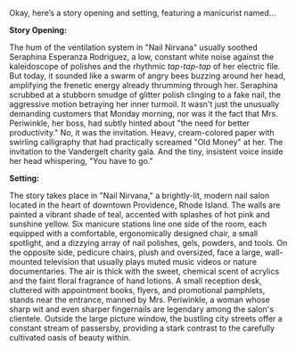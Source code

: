 Okay, here’s a story opening and setting, featuring a manicurist named…

**Story Opening:**

The hum of the ventilation system in "Nail Nirvana" usually soothed Seraphina Esperanza Rodriguez, a low, constant white noise against the kaleidoscope of polishes and the rhythmic *tap-tap-tap* of her electric file. But today, it sounded like a swarm of angry bees buzzing around her head, amplifying the frenetic energy already thrumming through her. Seraphina scrubbed at a stubborn smudge of glitter polish clinging to a fake nail, the aggressive motion betraying her inner turmoil. It wasn't just the unusually demanding customers that Monday morning, nor was it the fact that Mrs. Periwinkle, her boss, had subtly hinted about "the need for better productivity." No, it was the invitation. Heavy, cream-colored paper with swirling calligraphy that had practically screamed "Old Money" at her. The invitation to the Vandergelt charity gala. And the tiny, insistent voice inside her head whispering, "You have to go."

**Setting:**

The story takes place in "Nail Nirvana," a brightly-lit, modern nail salon located in the heart of downtown Providence, Rhode Island. The walls are painted a vibrant shade of teal, accented with splashes of hot pink and sunshine yellow. Six manicure stations line one side of the room, each equipped with a comfortable, ergonomically designed chair, a small spotlight, and a dizzying array of nail polishes, gels, powders, and tools. On the opposite side, pedicure chairs, plush and oversized, face a large, wall-mounted television that usually plays muted music videos or nature documentaries. The air is thick with the sweet, chemical scent of acrylics and the faint floral fragrance of hand lotions. A small reception desk, cluttered with appointment books, flyers, and promotional pamphlets, stands near the entrance, manned by Mrs. Periwinkle, a woman whose sharp wit and even sharper fingernails are legendary among the salon's clientele. Outside the large picture window, the bustling city streets offer a constant stream of passersby, providing a stark contrast to the carefully cultivated oasis of beauty within.
